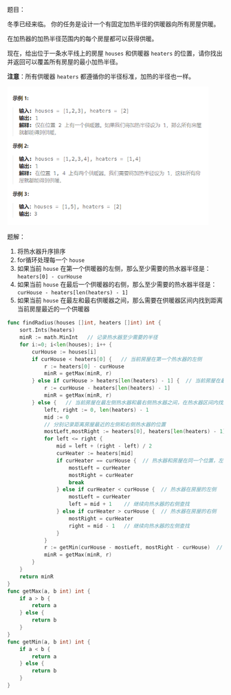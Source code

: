 题目：

冬季已经来临。 你的任务是设计一个有固定加热半径的供暖器向所有房屋供暖。

在加热器的加热半径范围内的每个房屋都可以获得供暖。

现在，给出位于一条水平线上的房屋 `houses` 和供暖器 `heaters` 的位置，请你找出并返回可以覆盖所有房屋的最小加热半径。

**注意**：所有供暖器 `heaters` 都遵循你的半径标准，加热的半径也一样。

<img src="475.供暖器.assets/image-20231005214457257.png" alt="image-20231005214457257" style="zoom:67%;" />

题解：

1. 将热水器升序排序
2. for循环处理每一个 `house`
3. 如果当前 `house` 在第一个供暖器的左侧，那么至少需要的热水器半径是：`heaters[0] - curHouse`
4. 如果当前 `house` 在最后一个供暖器的右侧，那么至少需要的热水器半径是：`curHouse - heaters[len(heaters) - 1]`
5. 如果当前 `house` 在最左和最右供暖器之间，那么需要在供暖器区间内找到距离当前房屋最近的一个供暖器

```go
func findRadius(houses []int, heaters []int) int {
    sort.Ints(heaters)
    minR := math.MinInt   // 记录热水器至少需要的半径
    for i:=0; i<len(houses); i++ {
        curHouse := houses[i]
        if curHouse < heaters[0] {   // 当前房屋在第一个热水器的左侧
            r := heaters[0] - curHouse 
            minR = getMax(minR, r)
        } else if curHouse > heaters[len(heaters) - 1] {  // 当前房屋在最后一个热水器的右侧
            r := curHouse - heaters[len(heaters) - 1]
            minR = getMax(minR, r)
        } else {   // 当前房屋在最左侧热水器和最右侧热水器之间，在热水器区间内找到距离当前房屋最近的一个热水器
            left, right := 0, len(heaters) - 1
            mid := 0
            // 分别记录距离房屋最近的左侧和右侧热水器的位置
            mostLeft,mostRight := heaters[0], heaters[len(heaters) - 1]  
            for left <= right {
                mid = left + (right - left) / 2
                curHeater := heaters[mid]
                if curHeater == curHouse {  // 热水器和房屋在同一个位置，左侧和右侧距离最近的都是当前位置，且不会有更近的
                    mostLeft = curHeater
                    mostRight = curHeater
                    break
                } else if curHeater < curHouse {  // 热水器在房屋的左侧
                    mostLeft = curHeater
                    left = mid + 1    // 继续向热水器的右侧查找
                } else if curHeater > curHouse {  // 热水器在房屋的右侧
                    mostRight = curHeater
                    right = mid - 1   // 继续向热水器的左侧查找
                }
            }
            r := getMin(curHouse - mostLeft, mostRight - curHouse)  // 选一个最近的热水器，计算至少需要的半径
            minR = getMax(minR, r)
        }
    }
    return minR
}
func getMax(a, b int) int {
    if a > b {
        return a 
    } else {
        return b
    }
}
func getMin(a, b int) int {
    if a < b {
        return a
    } else {
        return b
    }
}
```

